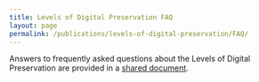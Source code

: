 ```yaml
---
title: Levels of Digital Preservation FAQ
layout: page
permalink: /publications/levels-of-digital-preservation/FAQ/
---
```

Answers to frequently asked questions about the Levels of Digital Preservation are provided in a [shared document](https://docs.google.com/document/d/1jxj7hlV9LNO0grucz88CSyk_WHrc_uAQB-EYJjJvexY/edit?usp=sharing). 

<!--### FAQ Questions about the Levels
- [FAQ Questions about the Levels](#faq-questions-about-the-levels)
- [Using the Levels](#using-the-levels)
- [Questions and Answers](#questions-and-answers)
  - [What are the NDSA Levels of Digital Preservation?](#what-are-the-ndsa-levels-of-digital-preservation)
  - [The NDSA Levels can be found here:](#the-ndsa-levels-can-be-found-here)
  - [Who are they for? Who can use them?](#who-are-they-for-who-can-use-them)
  - [How were the NDSA Levels revised?](#how-were-the-ndsa-levels-revised)
  - [What has changed in version 2?](#what-has-changed-in-version-2)
  - [How will the Levels be maintained?](#how-will-the-levels-be-maintained)
- [Using the Levels](#using-the-levels-1)
  - [How can I use the Levels?](#how-can-i-use-the-levels)
  - [What is the Levels Assessment Tool?](#what-is-the-levels-assessment-tool)
  - [What are the benefits of using the Levels Assessment Tool?](#what-are-the-benefits-of-using-the-levels-assessment-tool)

### Using the Levels 
* [How can I use the Levels?](#how-can-i-use-the-levels)
* [What is the Levels Assessment Tool?](#what-is-the-levels-assessment-tool)
* [What are the benefits of using the Levels Assessment Tool?](#what-are-the-benefits-of-using-the-levels-assessment-tool)


### Questions and Answers

#### What are the NDSA Levels of Digital Preservation?
The NDSA Levels of Preservation are a simple tool that institutions can use to assess their digital preservation maturity. Looking specifically at the technical aspects of digital preservation implementation, they are organized into five functional areas that are at the heart of digital preservation systems (storage, integrity, control, metadata and content) and describe four different levels of capability. Level one typically describes the first steps an institution might take towards understanding the digital content to be preserved. The levels get progressively more advanced up to level 4 which articulates some of the more advanced activities that need to be in place in order to fully implement digital preservation.

The NDSA Levels were first created in 2013 and were widely adopted across the globe. Five years on, it was decided that the Levels should be reviewed and updated and a call was made for volunteers to get involved in this process. Version 2 of the NDSA Levels was released in 2019 alongside related reports and outputs from the various working groups. More information about the reboot process is described by Bradley Daigle in the blog post Levels of Preservation Reboot Overview and Update.
Where can I find them?


#### The NDSA Levels can be found here:
https://ndsa.org//publications/levels-of-digital-preservation/

#### Who are they for? Who can use them?
The NDSA Levels of Preservation are freely available for anyone to use. They are a helpful benchmarking tool for any organization charged with managing digital information for the long term. Basic knowledge of digital preservation concepts and terminology is required, though working definitions of terms are also available [https://osf.io/vnc32/].

#### How were the NDSA Levels revised?
Five years after the publication of version 1, the NDSA made an open call for the international digital preservation community to help revise and update the Levels. Volunteers were asked what they were most interested in helping with and a number of different working groups were formed, each with a different charge. One group focused on revising and updating the Levels and other others worked on related tasks, for example surveying the community to gather feedback and establish how they were used, or creating an assessment tool to help people use them in the future. Further information about each of the working groups can be found in a blog post by Bradley Daigle: https://www.dpconline.org/blog/levels-of-preservation-reboot-overview-and-update

The revision process itself was carried out by a group led by Karen Cariani over a period of just over a year. The group had regular virtual meetings and worked systematically through the existing grid, discussing any changes that should be made. Feedback from the survey carried out by the Implementation group was incorporated into the process along with feedback on early drafts shared with the other working groups and the wider community. Further information about the revision process and what has changed can be found in a blog post by Jenny Mitcham ‘Introducing the new NDSA Levels of Preservation’. 

#### What has changed in version 2?
Version 2 of the Levels is similar to the original version in many ways. Just like the original, it can be printed out on one page and is quick and easy to use. It maintains the simplicity of the original levels and the grid display and maintains the same number of rows and columns. An effort was made to ensure that each level represented a logical and incremental improvement on the previous one. This was particularly the case for the ‘Metadata’ row which did not demonstrate a clear logical progression in Version 1. Version 2 includes some changes to the language used (for example, focussing more broadly on  ‘digital content’ rather than ‘data’), changes to the names of the row headings (keeping them short and snappy) and column names (a logical reordering and a focus on sustaining rather than repairing content).

Further information about the revision process and what has changed can be found in a blog post by Jenny Mitcham ‘Introducing the new NDSA Levels of Preservation’. 

#### How will the Levels be maintained?
Digital preservation is a field that evolves over time and it is important that the NDSA Levels remain useful and relevant. The working group involved in the revision of the Levels were careful to build some measure of future proofing into version 2, but inevitably they will need updating again in the future.

If you have comments or feedback on the NDSA Levels of Preservation that you would like to share with us, we would love to hear from you. Your ideas may be used to help inform a future revision of the Levels. 

DP Levels Feedback form: https://docs.google.com/forms/d/1bkhNNDFWIBe0Qok0uRcYl5xYHP4W_YLktEupZPvaWpM/edit?ts=5f625c56 

### Using the Levels 

#### How can I use the Levels?
You are encouraged to use the Levels in any way that is helpful to you. ‘Using the Levels of Digital Preservation: an overview for V2.0’ describes some of the ways it can be used for education and advocacy or planning and assessment. The report ‘Preliminary results from the “Using the Levels of Preservation Survey”’ is also helpful in providing summary data on how respondents utilised version 1 of the Levels. They are designed to be cumulative - you need to have implemented level 1 before you can move on to level 2. You can then see what you need to do next in order to move forward with digital preservation. 

Often, organizations use the Levels to identify actions to get started or to map out their current position with regard to digital preservation. The Levels Implementation Guide includes suggestions to help you create a development plan or roadmap to move forward, carrying out some internal advocacy activities within your organisation to get the necessary buy in, or writing a more formal business case for digital preservation. 

#### What is the Levels Assessment Tool?
When you are ready, there is an NDSA Levels  Assessment Tool to help you complete a self-assessment and to record and visualize your results. This Excel spreadsheet (.xlsx) can be downloaded and used to score each listed item or action within the grid. The use of colours within the spreadsheet allows you to see at a glance which areas are solved and which need further work. The accompanying report ‘Using the Levels of Digital Preservation as an Assessment Tool’ gives further guidance on how to carry out an assessment using the tool, and details some of the actions that could be taken after carrying out a self assessment.

The results of your NDSA Levels assessment can certainly help feed into this process, providing some of the evidence you may need to demonstrate where you are now and how you could improve.

#### What are the benefits of using the Levels Assessment Tool?
The self-assessment helps you understand where you are and to highlight gaps you might need to fill. Like any form of self-assessment, benchmarking or maturity modelling, the main benefit of using the NDSA Levels is an increased understanding of your current digital preservation capabilities and a sense of what you might need to put in place in order to make further progress. Having that understanding will enable you to consider future priorities and also to carry out internal advocacy activities. 

Note that like any self-assessment task, the Levels are best used iteratively over time rather than as a one-off exercise. Aim to repeat the assessment at regular intervals, perhaps in line with an annual assessment or regular strategic planning exercise. It can be encouraging to see where improvements have been made, and equally important to be able to demonstrate where progress has been slow, allowing for future resources to be allocated in the areas where the need is greatest. A self assessment exercise like the levels Assessment Tool can be a stepping stone towards other activities to help your organisation move forward in digital preservation. 

There are other self assessment or maturity modelling frameworks in digital preservation but the benefits of using the NDSA Levels specifically are that they focus on the technological aspects of your program, they are easy to understand and quick to use, and they are widely recognised and adopted. Working to complete your self-assessment can provide a helpful prompt when having conversations with IT or solution providers about how digital archives are stored and managed.If you want to talk to others in the digital preservation community about the NDSA Levels, there is a high chance they will understand what you are talking about!-->


